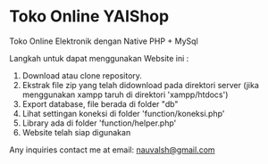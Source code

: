 # Toko Online YAIShop
Toko Online Elektronik dengan Native PHP + MySql

Langkah untuk dapat menggunakan Website ini :
1. Download atau clone repository.
2. Ekstrak file zip yang telah didownload pada direktori server (jika menggunakan xampp taruh di direktori 'xampp/htdocs')
3. Export database, file berada di folder "db"
4. Lihat settingan koneksi di folder 'function/koneksi.php'
5. Library ada di folder 'function/helper.php'
6. Website telah siap digunakan

Any inquiries contact me at email: nauvalsh@gmail.com
